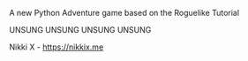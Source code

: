 A new Python Adventure game based on the Roguelike Tutorial

UNSUNG
UNSUNG
UNSUNG
UNSUNG

Nikki X - https://nikkix.me
